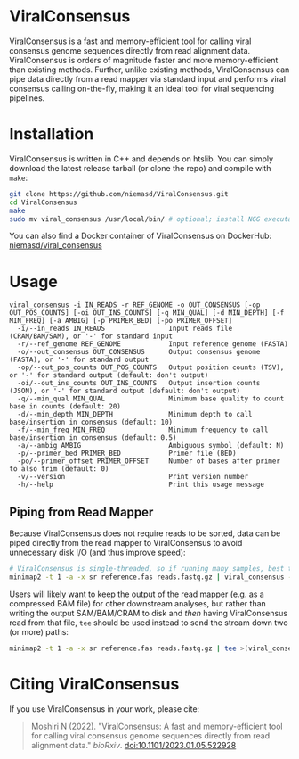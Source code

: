 # ViralConsensus
ViralConsensus is a fast and memory-efficient tool for calling viral consensus genome sequences directly from read alignment data. ViralConsensus is orders of magnitude faster and more memory-efficient than existing methods. Further, unlike existing methods, ViralConsensus can pipe data directly from a read mapper via standard input and performs viral consensus calling on-the-fly, making it an ideal tool for viral sequencing pipelines.

# Installation
ViralConsensus is written in C++ and depends on htslib. You can simply download the latest release tarball (or clone the repo) and compile with `make`:

```bash
git clone https://github.com/niemasd/ViralConsensus.git
cd ViralConsensus
make
sudo mv viral_consensus /usr/local/bin/ # optional; install NGG executables globally
```

You can also find a Docker container of ViralConsensus on DockerHub: [niemasd/viral_consensus](https://hub.docker.com/r/niemasd/viral_consensus)

# Usage
```
viral_consensus -i IN_READS -r REF_GENOME -o OUT_CONSENSUS [-op OUT_POS_COUNTS] [-oi OUT_INS_COUNTS] [-q MIN_QUAL] [-d MIN_DEPTH] [-f MIN_FREQ] [-a AMBIG] [-p PRIMER_BED] [-po PRIMER_OFFSET]
  -i/--in_reads IN_READS                Input reads file (CRAM/BAM/SAM), or '-' for standard input
  -r/--ref_genome REF_GENOME            Input reference genome (FASTA)
  -o/--out_consensus OUT_CONSENSUS      Output consensus genome (FASTA), or '-' for standard output
  -op/--out_pos_counts OUT_POS_COUNTS   Output position counts (TSV), or '-' for standard output (default: don't output)
  -oi/--out_ins_counts OUT_INS_COUNTS   Output insertion counts (JSON), or '-' for standard output (default: don't output)
  -q/--min_qual MIN_QUAL                Minimum base quality to count base in counts (default: 20)
  -d/--min_depth MIN_DEPTH              Minimum depth to call base/insertion in consensus (default: 10)
  -f/--min_freq MIN_FREQ                Minimum frequency to call base/insertion in consensus (default: 0.5)
  -a/--ambig AMBIG                      Ambiguous symbol (default: N)
  -p/--primer_bed PRIMER_BED            Primer file (BED)
  -po/--primer_offset PRIMER_OFFSET     Number of bases after primer to also trim (default: 0)
  -v/--version                          Print version number
  -h/--help                             Print this usage message
```

## Piping from Read Mapper
Because ViralConsensus does not require reads to be sorted, data can be piped directly from the read mapper to ViralConsensus to avoid unnecessary disk I/O (and thus improve speed):

```bash
# ViralConsensus is single-threaded, so if running many samples, best to run mapper single-threaded as well and parallelize across samples
minimap2 -t 1 -a -x sr reference.fas reads.fastq.gz | viral_consensus -i - -r reference.fas -o consensus.fas
```

Users will likely want to keep the output of the read mapper (e.g. as a compressed BAM file) for other downstream analyses, but rather than writing the output SAM/BAM/CRAM to disk and *then* having ViralConsensus read from that file, `tee` should be used instead to send the stream down two (or more) paths:

```bash
minimap2 -t 1 -a -x sr reference.fas reads.fastq.gz | tee >(viral_consensus -i - -r reference.fas -o consensus.fas) | samtools view -b -@ 1 > reads.bam
```

# Citing ViralConsensus
If you use ViralConsensus in your work, please cite:

> Moshiri N (2022). "ViralConsensus: A fast and memory-efficient tool for calling viral consensus genome sequences directly from read alignment data." *bioRxiv*. [doi:10.1101/2023.01.05.522928](https://doi.org/10.1101/2023.01.05.522928)
